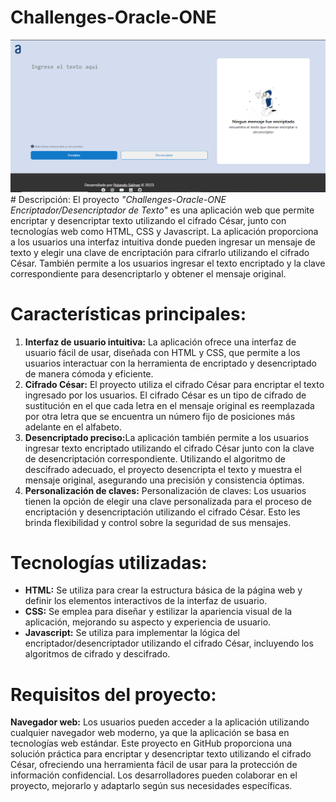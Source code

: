# Challenges-Oracle-ONE
<img src="Captura.PNG"/>
# Descripción:
El proyecto <em>"Challenges-Oracle-ONE Encriptador/Desencriptador de Texto"</em> es una aplicación web que permite encriptar y desencriptar texto utilizando el cifrado César, junto con tecnologías web como HTML, CSS y Javascript. La aplicación proporciona a los usuarios una interfaz intuitiva donde pueden ingresar un mensaje de texto y elegir una clave de encriptación para cifrarlo utilizando el cifrado César. También permite a los usuarios ingresar el texto encriptado y la clave correspondiente para desencriptarlo y obtener el mensaje original.

# Características principales:
<ol>
  <li><b>Interfaz de usuario intuitiva:</b> La aplicación ofrece una interfaz de usuario fácil de usar, diseñada con HTML y CSS, que permite a los usuarios interactuar con la herramienta de encriptado y desencriptado de manera cómoda y eficiente.</li>
  <li><b>Cifrado César:</b> El proyecto utiliza el cifrado César para encriptar el texto ingresado por los usuarios. El cifrado César es un tipo de cifrado de sustitución en el que cada letra en el mensaje original es reemplazada por otra letra que se encuentra un número fijo de posiciones más adelante en el alfabeto.</li>
 
  <li><b>Desencriptado preciso:</b>La aplicación también permite a los usuarios ingresar texto encriptado utilizando el cifrado César junto con la clave de desencriptación correspondiente. Utilizando el algoritmo de descifrado adecuado, el proyecto desencripta el texto y muestra el mensaje original, asegurando una precisión y consistencia óptimas.</li>

  <li><b>Personalización de claves:</b> Personalización de claves: Los usuarios tienen la opción de elegir una clave personalizada para el proceso de encriptación y desencriptación utilizando el cifrado César. Esto les brinda flexibilidad y control sobre la seguridad de sus mensajes.</li>
</ol>

# Tecnologías utilizadas:
<ul>
  <li><b>HTML:</b> Se utiliza para crear la estructura básica de la página web y definir los elementos interactivos de la interfaz de usuario.</li>
  <li><b>CSS:</b> Se emplea para diseñar y estilizar la apariencia visual de la aplicación, mejorando su aspecto y experiencia de usuario.</li>
  <li><b>Javascript:</b> Se utiliza para implementar la lógica del encriptador/desencriptador utilizando el cifrado César, incluyendo los algoritmos de cifrado y descifrado.</li>
</ul>
  
# Requisitos del proyecto:
<b>Navegador web:</b> Los usuarios pueden acceder a la aplicación utilizando cualquier navegador web moderno, ya que la aplicación se basa en tecnologías web estándar.
Este proyecto en GitHub proporciona una solución práctica para encriptar y desencriptar texto utilizando el cifrado César, ofreciendo una herramienta fácil de usar para la protección de información confidencial. Los desarrolladores pueden colaborar en el proyecto, mejorarlo y adaptarlo según sus necesidades específicas.
